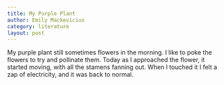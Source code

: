 ```yaml
---
title: My Purple Plant
author: Emily Mackevicius
category: literature
layout: post
---
```


My purple plant still sometimes flowers in the morning.  I like to poke the flowers to try and pollinate them.  Today as I approached the flower, it started moving, with all the stamens fanning out. When I touched it I felt a zap of electricity, and it was back to normal. 